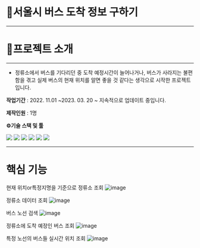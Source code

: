 # 🚌서울시 버스 도착 정보 구하기
***
# 🔎프로젝트 소개
***
- 정류소에서 버스를 기다리던 중 도착 예정시간이 늘어나거나, 버스가 사라지는 불편함을 겪고 실제 버스의 현재 위치를 알면 좋을 것 같다는 생각으로 시작한 프로젝트입니다.

**작업기간** : 2022. 11.01 ~2023.  03. 20
~ 지속적으로 업데이트 중입니다.

**제작인원** : 1명

**⚙기술 스택 및 툴**

<img src="https://img.shields.io/badge/Python-3776AB?style=for-the-badge&logo=python&logoColor=white"></a>
<img src="https://img.shields.io/badge/FastAPI-009688?style=for-the-badge&logo=fastapi&logoColor=white"></a>
<img src="https://img.shields.io/badge/MySQL-4479A1?style=for-the-badge&logo=mysql&logoColor=white"></a>
<img src="https://img.shields.io/badge/AWS EC2-FF9900?style=for-the-badge&logo=amazonec2&logoColor=white"></a>
<img src="https://img.shields.io/badge/AWS RDS-527FFF?style=for-the-badge&logo=amazonrds&logoColor=white"></a>
<img src="https://img.shields.io/badge/Docker-2496ED?style=for-the-badge&logo=docker&logoColor=white"></a>
***
# 핵심 기능
현재 위치or특정지명을 기준으로 정류소 조회
![image](https://github.com/kimhyongkui/bus_api/assets/78230765/cf215b7d-5aa3-4569-906f-4a55f5337c02)

정류소 데이터 조회
![image](https://github.com/kimhyongkui/bus_api/assets/78230765/839e26d2-5524-48ab-a504-d774b2f46cb3)

버스 노선 검색
![image](https://github.com/kimhyongkui/bus_api/assets/78230765/a40abccb-40b4-4d3f-a8b4-a6c8a3b40330)

정류소에 도착 예정인 버스 조회
![image](https://github.com/kimhyongkui/bus_api/assets/78230765/1c51a721-808a-4ff1-ba41-f84591135406)

특정 노선의 버스들 실시간 위치 조회
![image](https://github.com/kimhyongkui/bus_api/assets/78230765/fd36c5dd-5f95-455c-88e1-7873ee399394)
